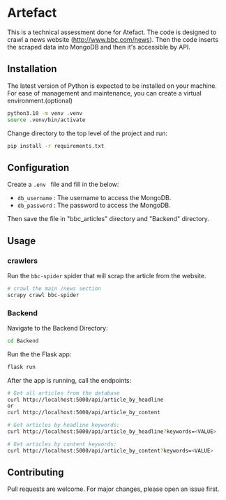 # Artefact
This is a technical assessment done for Atefact.
The code is designed to crawl a news website (http://www.bbc.com/news). Then the code inserts the scraped data into MongoDB and then it's accessible by API.

## Installation
The latest version of Python is expected to be installed on your machine.<br>
For ease of management and maintenance, you can create a virtual environment.(optional)<br>
```bash
python3.10 -m venv .venv
source .venv/bin/activate
```
Change directory to the top level of the project and run:

```bash
pip install -r requirements.txt
```

## Configuration

Create a  ```.env ``` file and fill in the below:
- `db_username` : The username to access the MongoDB.
- `db_password` : The password to access the MongoDB.

Then save the file in "bbc_articles" directory and "Backend" directory.

## Usage

### crawlers

Run the `bbc-spider` spider that will scrap the article from the website.

```bash
# crawl the main /news section
scrapy crawl bbc-spider
```

### Backend

Navigate to the Backend Directory:

```bash
cd Backend
```

Run the the Flask app:

```bash
flask run
```

After the app is running, call the endpoints:
```bash
# Get all articles from the database
curl http://localhost:5000/api/article_by_headline
or
curl http://localhost:5000/api/article_by_content

# Get articles by headline keywords:
curl http://localhost:5000/api/article_by_headline?keywords=<VALUE>

# Get articles by content keywords:
curl http://localhost:5000/api/article_by_content?keywords=<VALUE>
```

## Contributing

Pull requests are welcome. For major changes, please open an issue first.
